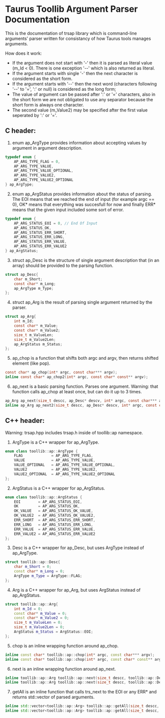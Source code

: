 # Taurus Toollib Argument Parser Documentation

This is the documentation of trsap library which is command-line arguments\' parser written for consistancy of how Taurus tools manages arguments.

How does it work:
 - If the argument does not start with '-' then it is parsed as literal value (m_Id < 0). There is one exception '--' which is also returned as literal.
 - If the argument starts with single '-' then the next character is considered as the short form.
 - If the argument starts with '--' then the next word (characters following '--' to '=', ':' or null) is considered as the long form;
 - The value of argument can be passed after ':' or '=' characters, also in the short form we are not obligated to use any separator because the short form is always one character.
 - The second value (m_Value2) may be specified after the first value seperated by ':' or '='.

## C header:

 1. enum ap_ArgType provides information about accepting values by argument in argument description.

``` C
typedef enum {
	AP_ARG_TYPE_FLAG = 0,
	AP_ARG_TYPE_VALUE,
	AP_ARG_TYPE_VALUE_OPTIONAL,
	AP_ARG_TYPE_VALUE2,
	AP_ARG_TYPE_VALUE2_OPTIONAL
} ap_ArgType;
```

 2. enum ap_ArgStatus provides information about the status of parsing. The EOI means that we reached the end of input (for example argc == 0), OK* means that everything was succesfull for now and finally ERR* means that the given input included some sort of error.

``` C
typedef enum {
	AP_ARG_STATUS_EOI = 0, // End Of Input
	AP_ARG_STATUS_OK,
	AP_ARG_STATUS_ERR_SHORT,
	AP_ARG_STATUS_ERR_LONG,
	AP_ARG_STATUS_ERR_VALUE,
	AP_ARG_STATUS_ERR_VALUE2
} ap_ArgStatus;
```

 3. struct ap_Desc is the structure of single argument description that (in an array) should be provided to the parsing function.

``` C
struct ap_Desc{
	char m_Short;
	const char* m_Long;
	ap_ArgType m_Type;
};
```

 4. struct ap_Arg is the result of parsing single argument returned by the parser.

```C
struct ap_Arg{
	int m_Id;
	const char* m_Value;
	const char* m_Value2;
	size_t m_ValueLen;
	size_t m_Value2Len;
	ap_ArgStatus m_Status;
};
```

 5. ap_chop is a function that shifts both argc and argv, then returns shifted element (like pop).

``` C
const char* ap_chop(int* argc, const char*** argv);
inline const char* ap_chop2(int* argc, const char* const** argv);
```

 6. ap_next is a basic parsing function. Parses one argument. Warning: that function calls ap_chop at least once, but can do it up to 3 times.

``` C
ap_Arg ap_next(size_t descc, ap_Desc* descv, int* argc, const char*** argv);
inline ap_Arg ap_next2(size_t descc, ap_Desc* descv, int* argc, const char* const** argv);
```

## C++ header:

Warning: trsap.hpp includes trsap.h inside of toollib::ap namespace.

 1. ArgType is a C++ wrapper for ap_ArgType.

``` C++
enum class toollib::ap::ArgType {
	FLAG             = AP_ARG_TYPE_FLAG,
	VALUE            = AP_ARG_TYPE_VALUE,
	VALUE_OPTIONAL   = AP_ARG_TYPE_VALUE_OPTIONAL,
	VALUE2           = AP_ARG_TYPE_VALUE2,
	VALUE2_OPTIONAL	 = AP_ARG_TYPE_VALUE2_OPTIONAL	
};
```

 2. ArgStatus is a C++ wrapper for ap_ArgStatus.

``` C++
enum class toollib::ap::ArgStatus {
	EOI        = AP_ARG_STATUS_EOI,
	OK         = AP_ARG_STATUS_OK,
	OK_VALUE   = AP_ARG_STATUS_OK_VALUE,
	OK_VALUE2  = AP_ARG_STATUS_OK_VALUE2,
	ERR_SHORT  = AP_ARG_STATUS_ERR_SHORT,
	ERR_LONG   = AP_ARG_STATUS_ERR_LONG,
	ERR_VALUE  = AP_ARG_STATUS_ERR_VALUE,
	ERR_VALUE2 = AP_ARG_STATUS_ERR_VALUE2
};
```

 3. Desc is a C++ wrapper for ap_Desc, but uses ArgType instead of ap_ArgType.

``` C++
struct toollib::ap::Desc{
	char m_Short = 0;
	const char* m_Long = 0;
	ArgType m_Type = ArgType::FLAG;
};
```

 4. Arg is a C++ wrapper for ap_Arg, but uses ArgStatus instead of ap_ArgStatus.

``` C++
struct toollib::ap::Arg{
	int m_Id = 0;
	const char* m_Value = 0;
	const char* m_Value2 = 0;
	size_t m_ValueLen = 0;
	size_t m_Value2Len = 0;
	ArgStatus m_Status = ArgStatus::EOI;
};
```

 5. chop is an inline wrapping function around ap_chop.

``` C++ 
inline const char* toollib::ap::chop(int* argc, const char*** argv);
inline const char* toollib::ap::chop(int* argc, const char* const** argv);
```

 6. next is an inline wrapping function around ap_next.

``` C++ 
inline toollib::ap::Arg toollib::ap::next(size_t descc, toollib::ap::Desc* descv, int* argc, const char*** argv);
inline toollib::ap::Arg toollib::ap::next(size_t descc, toollib::ap::Desc* descv, int* argc, const char* const** argv);
```

 7. getAll is an inline function that calls trs_next to the EOI or any ERR* and returns std::vector of parsed arguments.

``` C++
inline std::vector<toollib::ap::Arg> toollib::ap::getAll(size_t descc, toollib::ap::Desc* descv, int* argc, const char*** argv);
inline std::vector<toollib::ap::Arg> toollib::ap::getAll(size_t descc, toollib::ap::Desc* descv, int* argc, const char* const** argv);
```


